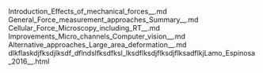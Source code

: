 Introduction_Effects_of_mechanical_forces__.md
General_Force_measurement_approaches_Summary__.md
Cellular_Force_Microscopy_including_RT__.md
Improvements_Micro_channels_Computer_vision__.md
Alternative_approaches_Large_area_deformation__.md
dlkflaskdjfksdjlksdf_dflndslfksdfksl_lksdflksdjflksdjflksadflkjLamo_Espinosa_2016__.html